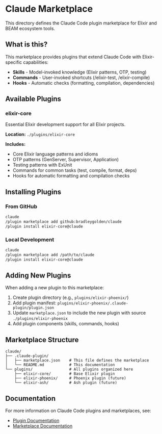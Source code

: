 # Claude Marketplace

This directory defines the Claude Code plugin marketplace for Elixir and BEAM ecosystem tools.

## What is this?

This marketplace provides plugins that extend Claude Code with Elixir-specific capabilities:
- **Skills** - Model-invoked knowledge (Elixir patterns, OTP, testing)
- **Commands** - User-invoked shortcuts (/elixir-test, /elixir-compile)
- **Hooks** - Automatic checks (formatting, compilation, dependencies)

## Available Plugins

### elixir-core
Essential Elixir development support for all Elixir projects.

**Location:** `./plugins/elixir-core`

**Includes:**
- Core Elixir language patterns and idioms
- OTP patterns (GenServer, Supervisor, Application)
- Testing patterns with ExUnit
- Commands for common tasks (test, compile, format, deps)
- Hooks for automatic formatting and compilation checks

## Installing Plugins

### From GitHub
```bash
claude
/plugin marketplace add github:bradleygolden/claude
/plugin install elixir-core@claude
```

### Local Development
```bash
claude
/plugin marketplace add /path/to/claude
/plugin install elixir-core@claude
```

## Adding New Plugins

When adding a new plugin to this marketplace:

1. Create plugin directory (e.g., `plugins/elixir-phoenix/`)
2. Add plugin manifest: `plugins/elixir-phoenix/.claude-plugin/plugin.json`
3. Update `marketplace.json` to include the new plugin with source `./plugins/elixir-phoenix`
4. Add plugin components (skills, commands, hooks)

## Marketplace Structure

```
claude/
├── .claude-plugin/
│   ├── marketplace.json    # This file defines the marketplace
│   └── README.md           # This documentation
└── plugins/                # All plugins organized here
    ├── elixir-core/        # Base Elixir plugin
    ├── elixir-phoenix/     # Phoenix plugin (future)
    └── elixir-ash/         # Ash plugin (future)
```

## Documentation

For more information on Claude Code plugins and marketplaces, see:
- [Plugin Documentation](https://docs.anthropic.com/en/docs/claude-code/plugins)
- [Marketplace Documentation](https://docs.anthropic.com/en/docs/claude-code/plugin-marketplaces)

